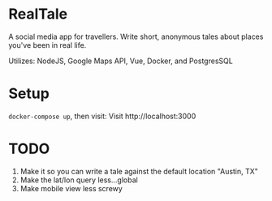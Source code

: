 # RealTale
A social media app for travellers.
Write short, anonymous tales about places you've been in real life.

Utilizes: NodeJS, Google Maps API, Vue, Docker, and PostgresSQL

# Setup
```docker-compose up```, then visit: Visit http://localhost:3000

# TODO
1)  Make it so you can write a tale against the default location "Austin, TX"
2)  Make the lat/lon query less...global
3)  Make mobile view less screwy